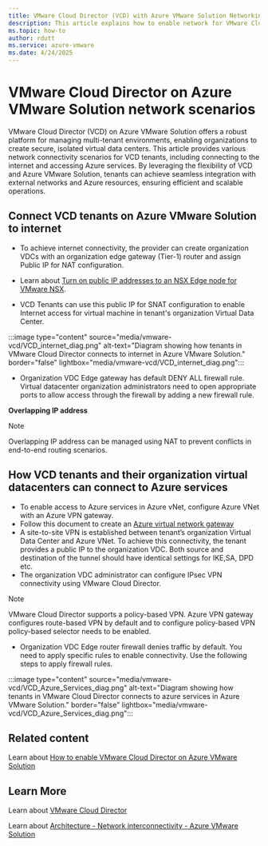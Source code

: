 ```yaml
---
title: VMware Cloud Director (VCD) with Azure VMware Solution Networking 
description: This article explains how to enable network for VMware Cloud director tenants on Azure VMware Solution 
ms.topic: how-to
author: rdutt
ms.service: azure-vmware
ms.date: 4/24/2025
---
```


# VMware Cloud Director on Azure VMware Solution network scenarios 

VMware Cloud Director (VCD) on Azure VMware Solution offers a robust platform for managing multi-tenant environments, enabling organizations to create secure, isolated virtual data centers. This article provides various network connectivity scenarios for VCD tenants, including connecting to the internet and accessing Azure services. By leveraging the flexibility of VCD and Azure VMware Solution, tenants can achieve seamless integration with external networks and Azure resources, ensuring efficient and scalable operations.


## Connect VCD tenants on Azure VMware Solution to internet

- To achieve internet connectivity, the provider can create organization VDCs with an organization edge gateway (Tier-1) router and assign Public IP for NAT configuration. 

-  Learn about [Turn on public IP addresses to an NSX Edge node for VMware NSX](https://learn.microsoft.com/azure/azure-vmware/enable-public-ip-nsx-edge).

- VCD Tenants can use this public IP for SNAT configuration to enable Internet access for virtual machine in tenant's organization Virtual Data Center.

:::image type="content" source="media/vmware-vcd/VCD_internet_diag.png" alt-text="Diagram showing how tenants in VMware Cloud Director connects to internet in Azure VMware Solution." border="false" lightbox="media/vmware-vcd/VCD_internet_diag.png":::

- Organization VDC Edge gateway has default DENY ALL firewall rule. Virtual datacenter organization administrators need to open appropriate ports to allow access through the firewall by adding a new firewall rule.

**Overlapping IP address**

> [!Note]
>  Overlapping IP address can be managed using NAT to prevent conflicts in end-to-end routing scenarios.


## How VCD tenants and their organization virtual datacenters can connect to Azure services

- To enable access to Azure services in Azure vNet, configure Azure VNet with an Azure VPN gateway. 
- Follow this document to create an [Azure virtual network gateway](https://learn.microsoft.com/azure/azure-vmware/tutorial-configure-networking#create-a-virtual-network-gateway)
- A site-to-site VPN is established between tenant’s organization Virtual Data Center and Azure VNet. To achieve this connectivity, the tenant provides a public IP to the organization VDC. Both source and destination of the tunnel should have identical settings for IKE,SA, DPD etc.
- The organization VDC administrator can configure IPsec VPN connectivity using VMware Cloud Director.

> [!Note]
>  VMware Cloud Director supports a policy-based VPN. Azure VPN gateway configures route-based VPN by default and to configure policy-based VPN policy-based selector needs to be enabled.

- Organization VDC Edge router firewall denies traffic by default. You need to apply specific rules to enable connectivity. Use the following steps to apply firewall rules.

:::image type="content" source="media/vmware-vcd/VCD_Azure_Services_diag.png" alt-text="Diagram showing how tenants in VMware Cloud Director connects to azure services in Azure VMware Solution." border="false" lightbox="media/vmware-vcd/VCD_Azure_Services_diag.png":::

## Related content

Learn about [How to enable VMware Cloud Director on Azure VMware Solution](enable-vmware-vcd-with-azure.md)

## Learn More

Learn about [VMware Cloud Director](https://techdocs.broadcom.com/us/en/vmware-cis/cloud-director/vmware-cloud-director/10-6/overview.html)

Learn about [Architecture - Network interconnectivity - Azure VMware Solution](https://learn.microsoft.com/azure/azure-vmware/architecture-networking)
